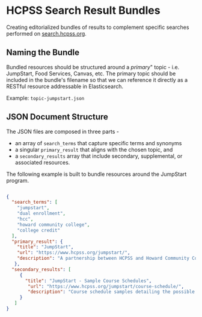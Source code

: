 # HCPSS Search Result Bundles

Creating editorialized bundles of results to complement specific searches performed on [search.hcpss.org](https://search.hcpss.org).

## Naming the Bundle

Bundled resources should be structured around a *primary*" topic - i.e. JumpStart, Food Services, Canvas, etc. The primary topic should be included in the bundle's filename so that we can reference it directly as a RESTful resource addressable in Elasticsearch.

Example: `topic-jumpstart.json`

## JSON Document Structure

The JSON files are composed in three parts -

* an array of `search_terms` that capture specific terms and synonyms
* a singular `primary_result` that aligns with the chosen topic, and
* a `secondary_results` array that include secondary, supplemental, or associated resources.

The following example is built to bundle resources around the JumpStart program.

``` json

{
  "search_terms": [
    "jumpstart",
    "dual enrollment",
    "hcc",
    "howard community college",
    "college credit"
  ],
  "primary_result": {
    "title": "JumpStart",
    "url": "https://www.hcpss.org/jumpstart/",
    "description": "A partnership between HCPSS and Howard Community College to expand options"
   },
  "secondary_results": [
     {
       "title": "JumpStart - Sample Course Schedules",
        "url": "https://www.hcpss.org/jumpstart/course-schedule/",
        "description": "Course schedule samples detailing the possible dual enrollment opportunities."
     }
   ]
}

```  
